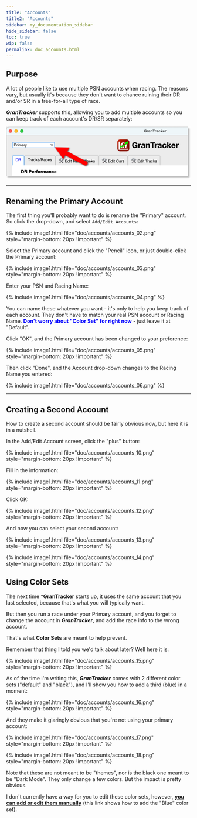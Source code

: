 ```yaml
---
title: "Accounts"
title2: "Accounts"
sidebar: my_documentation_sidebar
hide_sidebar: false
toc: true
wip: false
permalink: doc_accounts.html
---
```


## Purpose

A lot of people like to use multiple PSN accounts when racing. The reasons vary, but usually it's because they don't want to chance ruining their DR and/or SR in a free-for-all type of race.

***GranTracker*** supports this, allowing you to add multiple accounts so you can keep track of each account's DR/SR separately:

![](images/doc/accounts/accounts_01.png)

<hr class="normal"/>

## Renaming the Primary Account

The first thing you'll probably want to do is rename the "Primary" account. So click the drop-down, and select `Add/Edit Accounts`:

{% include image1.html file="doc/accounts/accounts_02.png" style="margin-bottom: 20px !important" %}

Select the Primary account and click the "Pencil" icon, or just double-click the Primary account:

{% include image1.html file="doc/accounts/accounts_03.png" style="margin-bottom: 20px !important" %}

Enter your PSN and Racing Name:

{% include image1.html file="doc/accounts/accounts_04.png" %}

You can name these whatever you want - it's only to help you keep track of each account. They don't have to match your real PSN account or Racing Name. <span style="color:blue"><strong>Don't worry about "Color Set" for right now</strong></span> - just leave it at "Default".

Click "OK", and the Primary account has been changed to your preference:

{% include image1.html file="doc/accounts/accounts_05.png" style="margin-bottom: 20px !important" %}

Then click "Done", and the Account drop-down changes to the Racing Name you entered:

{% include image1.html file="doc/accounts/accounts_06.png" %}

<hr class="normal"/>

## Creating a Second Account

How to create a second account should be fairly obvious now, but here it is in a nutshell.

In the Add/Edit Account screen, click the "plus" button:

{% include image1.html file="doc/accounts/accounts_10.png" style="margin-bottom: 20px !important" %}

Fill in the information:

{% include image1.html file="doc/accounts/accounts_11.png" style="margin-bottom: 20px !important" %}

Click OK:

{% include image1.html file="doc/accounts/accounts_12.png" style="margin-bottom: 20px !important" %}

And now you can select your second account:

{% include image1.html file="doc/accounts/accounts_13.png" style="margin-bottom: 20px !important" %}

{% include image1.html file="doc/accounts/accounts_14.png" style="margin-bottom: 20px !important" %}

## Using Color Sets

The next time ***GranTracker** starts up, it uses the same account that you last selected, because that's what you will typically want.

But then you run a race under your Primary account, and you forget to change the account in ***GranTracker***, and add the race info to the wrong account.

That's what **Color Sets** are meant to help prevent.

Remember that thing I told you we'd talk about later? Well here it is:

{% include image1.html file="doc/accounts/accounts_15.png" style="margin-bottom: 20px !important" %}

As of the time I'm writing this, ***GranTracker*** comes with 2 different color sets ("default" and "black"), and I'll show you how to add a third (blue) in a moment:

{% include image1.html file="doc/accounts/accounts_16.png" style="margin-bottom: 20px !important" %}

And they make it glaringly obvious that you're not using your primary account:

{% include image1.html file="doc/accounts/accounts_17.png" style="margin-bottom: 20px !important" %}

{% include image1.html file="doc/accounts/accounts_18.png" style="margin-bottom: 20px !important" %}

Note that these are not meant to be "themes", nor is the black one meant to be "Dark Mode". They only change a few colors. But the impact is pretty obvious.

I don't currently have a way for you to edit these color sets, however, [**you can add or edit them manually**](doc_tips.html#tip_02) (this link shows how to add the "Blue" color set).
